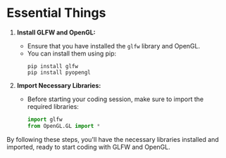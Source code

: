 # Essential Things

1. **Install GLFW and OpenGL:**
   - Ensure that you have installed the `glfw` library and OpenGL.
   - You can install them using pip:
     ```
     pip install glfw
     pip install pyopengl
     ```

2. **Import Necessary Libraries:**
   - Before starting your coding session, make sure to import the required libraries:
     ```python
     import glfw
     from OpenGL.GL import *
     ```

By following these steps, you'll have the necessary libraries installed and imported, ready to start coding with GLFW and OpenGL.

